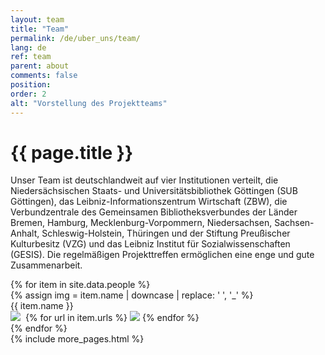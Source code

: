 ```yaml
---
layout: team
title: "Team"
permalink: /de/uber_uns/team/
lang: de
ref: team
parent: about
comments: false
position: 
order: 2
alt: "Vorstellung des Projektteams"
---
```

<main class="grid-x grid-container">
  <div class="cell medium-10 medium-offset-1 large-8 large-offset-2">
    <h1 class="margin-top-2">{{ page.title }}</h1>
    <!-- Start editing content here -->
    <p>Unser Team ist deutschlandweit auf vier Institutionen verteilt, die Niedersächsischen Staats- und Universitätsbibliothek Göttingen (SUB Göttingen), das Leibniz-Informationszentrum Wirtschaft (ZBW), die Verbundzentrale des Gemeinsamen Bibliotheksverbundes der Länder Bremen, Hamburg, Mecklenburg-Vorpommern, Niedersachsen, Sachsen-Anhalt, Schleswig-Holstein, Thüringen und der Stiftung Preußischer Kulturbesitz (VZG) und das Leibniz Institut für Sozialwissenschaften (GESIS). Die regelmäßigen Projekttreffen ermöglichen eine enge und gute Zusammenarbeit.</p>
    <!-- Stop editing content here -->
  </div>
  <div class="grid-x grid-container grid-margin-x">
    {% for item in site.data.people %}
    <div class="cell margin-bottom-2 margin-top-2 medium-4 large-3">
      <div class="team_member">
        {% assign img = item.name | downcase | replace: ' ', '_' %}
        <img src="{{ site.baseurl }}/img/bilder_team/image_{{ img }}.jpg" alt="" class="team_member_img"><br>
        {{ item.name }}<br>
        <a href="mailto:{{ item.mail}}"><img src="{{ site.baseurl }}/img/icons/email.svg"></a>&nbsp;
        {% for url in item.urls %}
          <a href="{{ url }}"><img src="{{ site.baseurl }}/img/icons/new-window.svg" style="margin-top: -5px;"></a>
        {% endfor %}
        </div>
    </div>
    {% endfor %}
  </div>
  {% include more_pages.html %}
</main>
